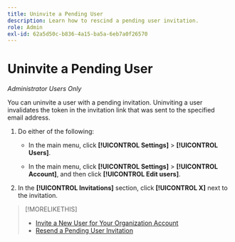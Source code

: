 ```yaml
---
title: Uninvite a Pending User
description: Learn how to rescind a pending user invitation.
role: Admin
exl-id: 62a5d50c-b836-4a15-ba5a-6eb7a0f26570
---
```

# Uninvite a Pending User

*Administrator Users Only*

You can uninvite a user with a pending invitation. Uninviting a user invalidates the token in the invitation link that was sent to the specified email address.

1. Do either of the following:

    * In the main menu, click **[!UICONTROL Settings]** > **[!UICONTROL Users]**.

    * In the main menu, click **[!UICONTROL Settings]** > **[!UICONTROL Account]**, and then click **[!UICONTROL Edit users]**.

1. In the **[!UICONTROL Invitations]** section, click **[!UICONTROL X]** next to the invitation.

>[!MORELIKETHIS]
>
>* [Invite a New User for Your Organization Account](user-invite.md)
>* [Resend a Pending User Invitation](user-resend-invite.md)

<!-- >* [Edit User Permissions or Delete a User](user-edit.md) -->
